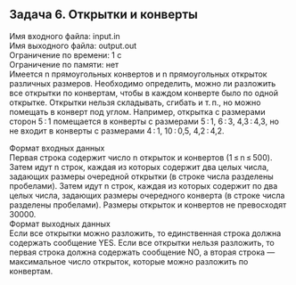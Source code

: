 ## Задача 6. Открытки и конверты

Имя входного файла: input.in  
Имя выходного файла: output.out  
Ограничение по времени: 1 с  
Ограничение по памяти: нет  
Имеется n прямоугольных конвертов и n прямоугольных открыток различных размеров. Необходимо определить, можно ли разложить все открытки по конвертам, чтобы в каждом конверте было по одной открытке. Открытки нельзя складывать, сгибать и т. п., но можно помещать в конверт под углом. Например, открытка с размерами сторон 5 : 1 помещается в конверты с размерами 5 : 1, 6 : 3, 4,3 : 4,3, но не входит в конверты с размерами 4 : 1, 10 : 0,5, 4,2 : 4,2.

Формат входных данных  
Первая строка содержит число n открыток и конвертов (1 ≤ n ≤ 500). Затем идут n строк, каждая из которых содержит два целых числа, задающих размеры очередной открытки (в строке числа разделены пробелами). Затем идут n строк, каждая из которых содержит по два целых числа, задающих размеры очередного конверта (в строке числа разделены пробелами). Размеры открыток и конвертов не превосходят 30000.  
Формат выходных данных  
Если все открытки можно разложить, то единственная строка должна содержать сообщение YES. Если все открытки нельзя разложить, то первая строка должна содержать сообщение NO, а вторая строка — максимальное число открыток, которые можно разложить по конвертам.
